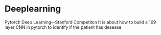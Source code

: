 # Deeplearning
Pytorch Deep Learning--Stanford Competiton
It is about how to build a 169 layer CNN in pytorch to identify if the patient has desease
